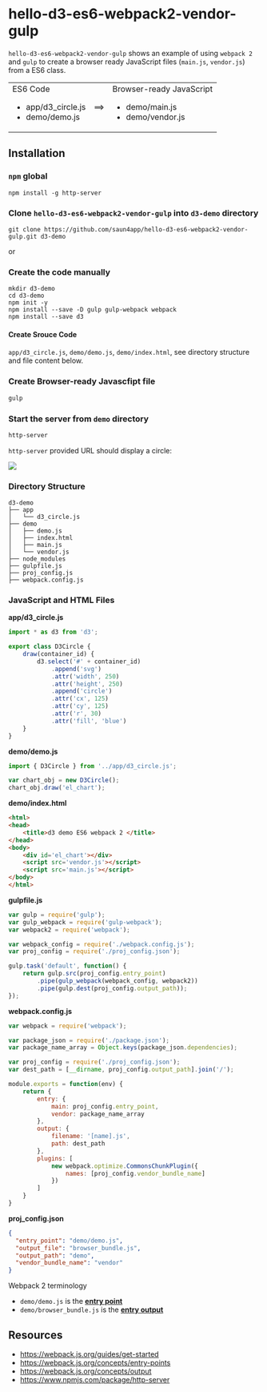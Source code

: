 # hello-d3-es6-webpack2-vendor-gulp
`hello-d3-es6-webpack2-vendor-gulp` shows an example of using `webpack 2` and `gulp` to create a browser ready JavaScript files (`main.js`, `vendor.js`) from a ES6 class.  

<table>
<tr>
<td valign="top">ES6 Code
<ul>
<li>app/d3_circle.js</li>
<li>demo/demo.js</li>
</ul>
</td>
<td> ==> </td>
<td valign="top">Browser-ready JavaScript
<ul>
<li>demo/main.js</li>
<li>demo/vendor.js</li>
</ul>
</td>
</tr>
</table>


## Installation

### `npm` global
```
npm install -g http-server
```

### Clone `hello-d3-es6-webpack2-vendor-gulp` into `d3-demo` directory
```
git clone https://github.com/saun4app/hello-d3-es6-webpack2-vendor-gulp.git d3-demo
```

or

### Create the code manually

```
mkdir d3-demo
cd d3-demo
npm init -y
npm install --save -D gulp gulp-webpack webpack
npm install --save d3
```

#### Create Srouce Code
`app/d3_circle.js`, `demo/demo.js`, `demo/index.html`, see directory structure and file content below.

### Create Browser-ready Javascfipt file
```bash
gulp
```

### Start the server from `demo` directory
```bash
http-server
```
`http-server` provided URL should display a circle:
<div>
<img src="https://rawgit.com/saun4app/hello-d3-es6-webpack2-vendor-gulp/master/circle.svg">
</div>

### Directory Structure
```
d3-demo
├── app
│   └── d3_circle.js
├── demo
│   ├── demo.js
│   ├── index.html
│   ├── main.js
│   └── vendor.js
├── node_modules
├── gulpfile.js
├── proj_config.js
├── webpack.config.js
```

### JavaScript and HTML Files

**app/d3_circle.js**

```javascript
import * as d3 from 'd3';

export class D3Circle {
    draw(container_id) {
        d3.select('#' + container_id)
            .append('svg')
            .attr('width', 250)
            .attr('height', 250)
            .append('circle')
            .attr('cx', 125)
            .attr('cy', 125)
            .attr('r', 30)
            .attr('fill', 'blue')
    }
}

```

**demo/demo.js**

```javascript
import { D3Circle } from '../app/d3_circle.js';

var chart_obj = new D3Circle();
chart_obj.draw('el_chart');
```

**demo/index.html**

```html
<html>
<head>
    <title>d3 demo ES6 webpack 2 </title>
</head>
<body>
    <div id='el_chart'></div>
    <script src='vendor.js'></script>
    <script src='main.js'></script>        
</body>
</html>
```

**gulpfile.js**

```javascript
var gulp = require('gulp');
var gulp_webpack = require('gulp-webpack');
var webpack2 = require('webpack');

var webpack_config = require('./webpack.config.js');
var proj_config = require('./proj_config.json');

gulp.task('default', function() {
    return gulp.src(proj_config.entry_point)
        .pipe(gulp_webpack(webpack_config, webpack2))
        .pipe(gulp.dest(proj_config.output_path));
});
```

**webpack.config.js**

```javascript
var webpack = require('webpack');

var package_json = require('./package.json');
var package_name_array = Object.keys(package_json.dependencies);

var proj_config = require('./proj_config.json');
var dest_path = [__dirname, proj_config.output_path].join('/');

module.exports = function(env) {
    return {
        entry: {
            main: proj_config.entry_point,
            vendor: package_name_array
        },
        output: {
            filename: '[name].js',
            path: dest_path
        },
        plugins: [
            new webpack.optimize.CommonsChunkPlugin({
                names: [proj_config.vendor_bundle_name]
            })
        ]
    }
}
```

**proj_config.json**

```json
{
  "entry_point": "demo/demo.js",
  "output_file": "browser_bundle.js",
  "output_path": "demo",
  "vendor_bundle_name": "vendor"
}
```



Webpack 2 terminology
- `demo/demo.js` is the <a href="https://webpack.js.org/concepts/entry-points" target="_black">**entry point**</a>
- `demo/browser_bundle.js` is the <a href="https://webpack.js.org/concepts/output" target="_black">**entry output**</a>




## Resources
- https://webpack.js.org/guides/get-started
- https://webpack.js.org/concepts/entry-points
- https://webpack.js.org/concepts/output
- https://www.npmjs.com/package/http-server

